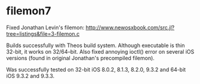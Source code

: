 # filemon7

Fixed Jonathan Levin's filemon: http://www.newosxbook.com/src.jl?tree=listings&file=3-filemon.c

Builds successfully with Theos build system.
Although executable is thin 32-bit, it works on 32/64–bit.
Also fixed annoying ioctl() error on several iOS versions (found in original Jonathan's precompiled filemon).

Was successfully tested on 32-bit iOS 8.0.2, 8.1.3, 8.2.0, 9.3.2 and 64-bit iOS 9.3.2 and 9.3.3.
